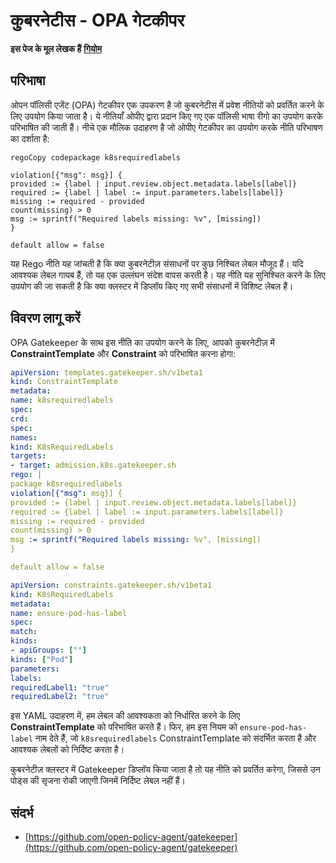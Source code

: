 # कुबरनेटीस - OPA गेटकीपर

**इस पेज के मूल लेखक हैं** [**गियोम**](https://www.linkedin.com/in/guillaume-c-ab4b9a196/en)

## परिभाषा

ओपन पॉलिसी एजेंट (OPA) गेटकीपर एक उपकरण है जो कुबरनेटीस में प्रवेश नीतियों को प्रवर्तित करने के लिए उपयोग किया जाता है। ये नीतियाँ ओपीए द्वारा प्रदान किए गए एक पॉलिसी भाषा रीगो का उपयोग करके परिभाषित की जाती हैं। नीचे एक मौलिक उदाहरण है जो ओपीए गेटकीपर का उपयोग करके नीति परिभाषण का दर्शाता है:
```rego
regoCopy codepackage k8srequiredlabels

violation[{"msg": msg}] {
provided := {label | input.review.object.metadata.labels[label]}
required := {label | label := input.parameters.labels[label]}
missing := required - provided
count(missing) > 0
msg := sprintf("Required labels missing: %v", [missing])
}

default allow = false
```
यह Rego नीति यह जांचती है कि क्या कुबरनेटीज़ संसाधनों पर कुछ निश्चित लेबल मौजूद हैं। यदि आवश्यक लेबल गायब हैं, तो यह एक उल्लंघन संदेश वापस करती है। यह नीति यह सुनिश्चित करने के लिए उपयोग की जा सकती है कि क्या क्लस्टर में डिप्लॉय किए गए सभी संसाधनों में विशिष्ट लेबल हैं।

## विवरण लागू करें

OPA Gatekeeper के साथ इस नीति का उपयोग करने के लिए, आपको कुबरनेटीज़ में **ConstraintTemplate** और **Constraint** को परिभाषित करना होगा:
```yaml
apiVersion: templates.gatekeeper.sh/v1beta1
kind: ConstraintTemplate
metadata:
name: k8srequiredlabels
spec:
crd:
spec:
names:
kind: K8sRequiredLabels
targets:
- target: admission.k8s.gatekeeper.sh
rego: |
package k8srequiredlabels
violation[{"msg": msg}] {
provided := {label | input.review.object.metadata.labels[label]}
required := {label | label := input.parameters.labels[label]}
missing := required - provided
count(missing) > 0
msg := sprintf("Required labels missing: %v", [missing])
}

default allow = false
```

```yaml
apiVersion: constraints.gatekeeper.sh/v1beta1
kind: K8sRequiredLabels
metadata:
name: ensure-pod-has-label
spec:
match:
kinds:
- apiGroups: [""]
kinds: ["Pod"]
parameters:
labels:
requiredLabel1: "true"
requiredLabel2: "true"
```
इस YAML उदाहरण में, हम लेबल की आवश्यकता को निर्धारित करने के लिए **ConstraintTemplate** को परिभाषित करते हैं। फिर, हम इस नियम को `ensure-pod-has-label` नाम देते हैं, जो `k8srequiredlabels` ConstraintTemplate को संदर्भित करता है और आवश्यक लेबलों को निर्दिष्ट करता है।

कुबरनेटीज़ क्लस्टर में Gatekeeper डिप्लॉय किया जाता है तो यह नीति को प्रवर्तित करेगा, जिससे उन पोड्स की सृजना रोकी जाएगी जिनमें निर्दिष्ट लेबल नहीं हैं।

## संदर्भ

* [https://github.com/open-policy-agent/gatekeeper](https://github.com/open-policy-agent/gatekeeper)
